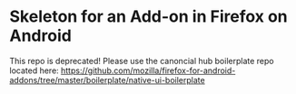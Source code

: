 # Skeleton for an Add-on in Firefox on Android

This repo is deprecated! Please use the canoncial hub boilerplate repo located here:
https://github.com/mozilla/firefox-for-android-addons/tree/master/boilerplate/native-ui-boilerplate
